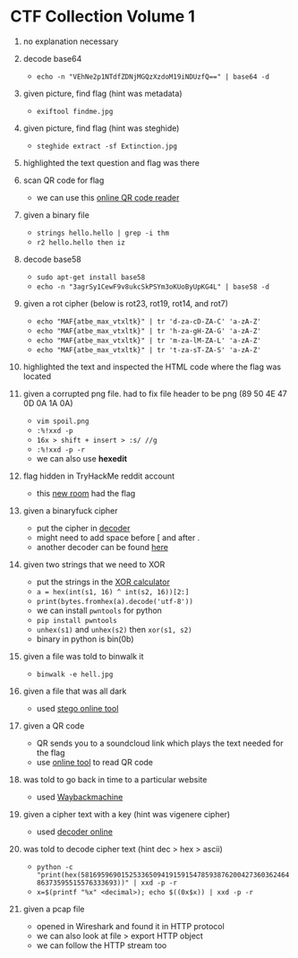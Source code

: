 # CTF Collection Volume 1

1. no explanation necessary

2. decode base64
	+ `echo -n "VEhNe2p1NTdfZDNjMGQzXzdoM19iNDUzfQ==" | base64 -d`
	
3. given picture, find flag (hint was metadata)
	+ `exiftool findme.jpg`
	
4. given picture, find flag (hint was steghide)
	+ `steghide extract -sf Extinction.jpg`
	
5. highlighted the text question and flag was there

6. scan QR code for flag
	+ we can use this [online QR code reader](https://pageloot.com/qr-code-scanner/#upload)

7. given a binary file
	+ `strings hello.hello | grep -i thm`
	+ `r2 hello.hello then iz`
	
8. decode base58
	+ `sudo apt-get install base58`
	+ `echo -n "3agrSy1CewF9v8ukcSkPSYm3oKUoByUpKG4L" | base58 -d`
	
9. given a rot cipher (below is rot23, rot19, rot14, and rot7)
	+ `echo "MAF{atbe_max_vtxltk}" | tr 'd-za-cD-ZA-C' 'a-zA-Z'`
	+ `echo "MAF{atbe_max_vtxltk}" | tr 'h-za-gH-ZA-G' 'a-zA-Z'`
	+ `echo "MAF{atbe_max_vtxltk}" | tr 'm-za-lM-ZA-L' 'a-zA-Z'`
	+ `echo "MAF{atbe_max_vtxltk}" | tr 't-za-sT-ZA-S' 'a-zA-Z'`
	
10. highlighted the text and inspected the HTML code where the flag was located

11. given a corrupted png file. had to fix file header to be png (89 50 4E 47 0D 0A 1A 0A)
	+ `vim spoil.png` 
	+ `:%!xxd -p`
	+ `16x > shift + insert > :s/ //g`
	+ `:%!xxd -p -r`
	+ we can also use **hexedit**
	
12. flag hidden in TryHackMe reddit account
	+ this [new room](https://www.reddit.com/r/tryhackme/comments/eizxaq/new_room_coming_soon/) had the flag
	
13. given a binaryfuck cipher
	+ put the cipher in [decoder](https://www.dcode.fr/brainfuck-language)
	+ might need to add space before [ and after .
	+ another decoder can be found [here](https://www.splitbrain.org/services/ook)
	
14. given two strings that we need to XOR
	+ put the strings in the [XOR calculator](http://xor.pw/)
	+ `a = hex(int(s1, 16) ^ int(s2, 16))[2:]`
	+ `print(bytes.fromhex(a).decode('utf-8'))`
	+ we can install `pwntools` for python
	+ `pip install pwntools`
	+ `unhex(s1)` and `unhex(s2)` then `xor(s1, s2)`
	+ binary in python is bin(0b)

15. given a file was told to binwalk it
	+ `binwalk -e hell.jpg`

16. given a file that was all dark
	+ used [stego online tool](https://aperisolve.fr/)

17. given a QR code
	+ QR sends you to a soundcloud link which plays the text needed for the flag
	+ use [online tool](https://pageloot.com/qr-code-scanner/#upload) to read QR code

18. was told to go back in time to a particular website
	+ used [Waybackmachine](https://archive.org/web/)

19. given a cipher text with a key (hint was vigenere cipher)
	+ used [decoder online](https://www.dcode.fr/vigenere-cipher)
	
20. was told to decode cipher text (hint dec > hex > ascii)
	+ `python -c "print(hex(581695969015253365094191591547859387620042736036246486373595515576333693))" | xxd -p -r`
	+ `x=$(printf "%x" <decimal>); echo $((0x$x)) | xxd -p -r`

21. given a pcap file
	+ opened in Wireshark and found it in HTTP protocol
	+ we can also look at file > export HTTP object
	+ we can follow the HTTP stream too